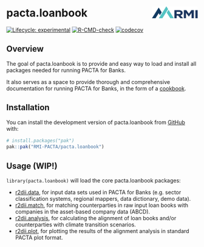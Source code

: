 
<!-- README.md is generated from README.Rmd. Please edit that file -->

# pacta.loanbook <a href='https://rmi-pacta.github.io/pacta.loanbook'><img src='man/figures/logo.png' align="right" height="31"/></a>

<!-- badges: start -->

[![Lifecycle:
experimental](https://img.shields.io/badge/lifecycle-experimental-orange.svg)](https://lifecycle.r-lib.org/articles/stages.html#experimental)
[![R-CMD-check](https://github.com/RMI-PACTA/pacta.loanbook/actions/workflows/R-CMD-check.yaml/badge.svg)](https://github.com/RMI-PACTA/pacta.loanbook/actions/workflows/R-CMD-check.yaml)
[![codecov](https://codecov.io/gh/RMI-PACTA/pacta.loanbook/graph/badge.svg)](https://app.codecov.io/gh/RMI-PACTA/pacta.loanbook)
<!-- badges: end -->

## Overview

The goal of pacta.loanbook is to provide and easy way to load and
install all packages needed for running PACTA for Banks.

It also serves as a space to provide thorough and comprehensive
documentation for running PACTA for Banks, in the form of a
[cookbook](https://rmi-pacta.github.io/pacta.loanbook/articles/cookbook_overview.html).

## Installation

You can install the development version of pacta.loanbook from
[GitHub](https://github.com/) with:

``` r
# install.packages("pak")
pak::pak("RMI-PACTA/pacta.loanbook")
```

## Usage (WIP!)

`library(pacta.loanbook)` will load the core pacta.loanbook packages:

- [r2dii.data](https://rmi-pacta.github.io/r2dii.data/), for input data
  sets used in PACTA for Banks (e.g. sector classification systems,
  regional mappers, data dictionary, demo data).
- [r2dii.match](https://rmi-pacta.github.io/r2dii.match/), for matching
  counterparties in raw input loan books with companies in the
  asset-based company data (ABCD).
- [r2dii.analysis](https://rmi-pacta.github.io/r2dii.analysis/), for
  calculating the alignment of loan books and/or counterparties with
  climate transition scenarios.
- [r2dii.plot](https://rmi-pacta.github.io/r2dii.plot/), for plotting
  the results of the alignment analysis in standard PACTA plot format.
